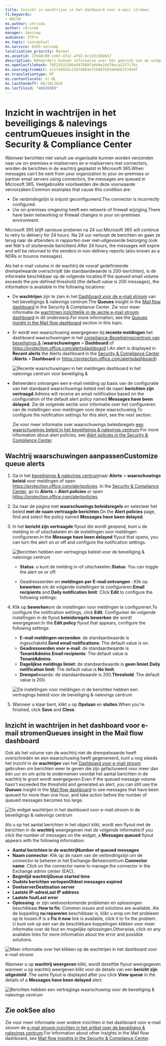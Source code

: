 ```yaml
---
title: Inzicht in wachtrijen in het dashboard voor e-mail stromen
f1.keywords:
- NOCSH
ms.author: chrisda
author: chrisda
manager: dansimp
audience: ITPro
ms.topic: conceptual
ms.service: O365-seccomp
localization_priority: Normal
ms.assetid: 37640c80-ce6f-47e2-afd1-bc1d3c50e637
description: Beheerders kunnen informatie over het gebruik van de widget wachtrijen in het dashboard voor e-mail stroom in het beveiligings & nalevings centrum om de niet-geslaagde e-mail stroom te controleren aan hun on-premises of partnerorganisaties via uitgaande connectoren.
ms.openlocfilehash: 79523533306e847988fa0d4e2dd70eca22f7c76c
ms.sourcegitcommit: e12fa502bc216f6083ef5666f693a04bb727d4df
ms.translationtype: MT
ms.contentlocale: nl-NL
ms.lasthandoff: 08/20/2020
ms.locfileid: "46826903"
---
```

# <a name="queues-insight-in-the-security--compliance-center"></a><span data-ttu-id="44bb3-103">Inzicht in wachtrijen in het beveiligings & nalevings centrum</span><span class="sxs-lookup"><span data-stu-id="44bb3-103">Queues insight in the Security & Compliance Center</span></span>

<span data-ttu-id="44bb3-104">Wanneer berichten niet vanuit uw organisatie kunnen worden verzonden naar uw on-premises e-mailservers en e-mailservers met connectors, worden de berichten in de wachtrij geplaatst in Microsoft 365.</span><span class="sxs-lookup"><span data-stu-id="44bb3-104">When messages can't be sent from your organization to your on-premises or partner email servers using connectors, the messages are queued in Microsoft 365.</span></span> <span data-ttu-id="44bb3-105">Veelgebruikte voorbeelden die deze voorwaarde veroorzaken:</span><span class="sxs-lookup"><span data-stu-id="44bb3-105">Common examples that cause this condition are:</span></span>

- <span data-ttu-id="44bb3-106">De verbindingslijn is onjuist geconfigureerd.</span><span class="sxs-lookup"><span data-stu-id="44bb3-106">The connector is incorrectly configured.</span></span>
- <span data-ttu-id="44bb3-107">Uw on-premises omgeving heeft een netwerk-of firewall wijziging.</span><span class="sxs-lookup"><span data-stu-id="44bb3-107">There have been networking or firewall changes in your on-premises environment.</span></span>

<span data-ttu-id="44bb3-108">Microsoft 365 blijft opnieuw proberen na 24 uur.</span><span class="sxs-lookup"><span data-stu-id="44bb3-108">Microsoft 365 will continue to retry to delivery for 24 hours.</span></span> <span data-ttu-id="44bb3-109">Na 24 uur verloopt de berichten en gaan ze terug naar de afzenders in rapporten over niet-uitgevoerde bezorging (ook wel Ndr's of stuiterende berichten).</span><span class="sxs-lookup"><span data-stu-id="44bb3-109">After 24 hours, the messages will expire and will be returned to the senders in non-delivery reports (also known as a NDRs or bounce messages).</span></span>

<span data-ttu-id="44bb3-110">Als het e-mail volume in de wachtrij de vooraf gedefinieerde drempelwaarde overschrijdt (de standaardwaarde is 200-berichten), is de informatie beschikbaar op de volgende locaties:</span><span class="sxs-lookup"><span data-stu-id="44bb3-110">If the queued email volume exceeds the pre-defined threshold (the default value is 200 messages), the information is available in the following locations:</span></span>

- <span data-ttu-id="44bb3-111">De **wachtrijen** zijn te zien in het [Dashboard voor de e-mail stroom](mail-flow-insights-v2.md) van het beveiligings & nalevings centrum.</span><span class="sxs-lookup"><span data-stu-id="44bb3-111">The **Queues** insight in the [Mail flow dashboard](mail-flow-insights-v2.md) in the Security & Compliance Center.</span></span> <span data-ttu-id="44bb3-112">Zie voor meer informatie de [wachtrijen inzichtelijk in de sectie e-mail stroom dashboard](#queues-insight-in-the-mail-flow-dashboard) in dit onderwerp.</span><span class="sxs-lookup"><span data-stu-id="44bb3-112">For more information, see the [Queues insight in the Mail flow dashboard](#queues-insight-in-the-mail-flow-dashboard) section in this topic.</span></span>
  
- <span data-ttu-id="44bb3-113">Er wordt een waarschuwing weergegeven bij **recente meldingen** het dashboard waarschuwingen in het [compliance-Beveiligingscentrum van beveiligings &](https://protection.office.com) (**waarschuwingen** \> **Dashboard** of <https://protection.office.com/alertsdashboard> ).</span><span class="sxs-lookup"><span data-stu-id="44bb3-113">An alert is displayed in **Recent alerts** the Alerts dashboard in the [Security & Compliance Center](https://protection.office.com) (**Alerts** \> **Dashboard** or <https://protection.office.com/alertsdashboard>).</span></span>

  ![Recente waarschuwingen in het meldingen dashboard in het nalevings centrum voor beveiliging &](../../media/mfi-queued-messages-alert.png)

- <span data-ttu-id="44bb3-115">Beheerders ontvangen een e-mail melding op basis van de configuratie van het standaard waarschuwings beleid met de naam **berichten zijn vertraagd**.</span><span class="sxs-lookup"><span data-stu-id="44bb3-115">Admins will receive an email notification based on the configuration of the default alert policy named **Messages have been delayed**.</span></span> <span data-ttu-id="44bb3-116">Zie de volgende sectie voor informatie over het configureren van de instellingen voor meldingen voor deze waarschuwing.</span><span class="sxs-lookup"><span data-stu-id="44bb3-116">To configure the notification settings for this alert, see the next section.</span></span>

  <span data-ttu-id="44bb3-117">Zie voor meer informatie over waarschuwings beleidsregels [een waarschuwings beleid in het beveiligings & nalevings centrum](../../compliance/alert-policies.md).</span><span class="sxs-lookup"><span data-stu-id="44bb3-117">For more information about alert policies, see [Alert policies in the Security & Compliance Center](../../compliance/alert-policies.md).</span></span>

## <a name="customize-queue-alerts"></a><span data-ttu-id="44bb3-118">Wachtrij waarschuwingen aanpassen</span><span class="sxs-lookup"><span data-stu-id="44bb3-118">Customize queue alerts</span></span>

1. <span data-ttu-id="44bb3-119">Ga in het [beveiligings & nalevings centrum](https://protection.office.com)naar **Alerts** \> **waarschuwings beleid** voor meldingen of open <https://protection.office.com/alertpolicies> .</span><span class="sxs-lookup"><span data-stu-id="44bb3-119">In the [Security & Compliance Center](https://protection.office.com), go to **Alerts** \> **Alert policies** or open <https://protection.office.com/alertpolicies>.</span></span>

2. <span data-ttu-id="44bb3-120">Ga naar de pagina met **waarschuwings beleidsregels** en selecteer het beleid **met de naam vertraagde berichten**.</span><span class="sxs-lookup"><span data-stu-id="44bb3-120">On the **Alert policies** page, find and select the policy named **Messages have been delayed**.</span></span>

3. <span data-ttu-id="44bb3-121">In het **bericht zijn vertraagde** flyout die wordt geopend, kunt u de melding in-of uitschakelen en de instellingen voor meldingen configureren.</span><span class="sxs-lookup"><span data-stu-id="44bb3-121">In the **Message have been delayed** flyout that opens, you can turn the alert on or off and configure the notification settings.</span></span>

   ![Berichten hebben een vertragings beleid voor de beveiliging & nalevings centrum](../../media/mfi-queued-messages-alert-policy.png)

   - <span data-ttu-id="44bb3-123">**Status**: u kunt de melding in-of uitschakelen.</span><span class="sxs-lookup"><span data-stu-id="44bb3-123">**Status**: You can toggle the alert on or off.</span></span>

   - <span data-ttu-id="44bb3-124">Geadresseerden en **meldingen** **per E-mail ontvangen** : Klik op **bewerken** om de volgende instellingen te configureren:</span><span class="sxs-lookup"><span data-stu-id="44bb3-124">**Email recipients** and **Daily notification limit**: Click **Edit** to configure the following settings:</span></span>

4. <span data-ttu-id="44bb3-125">Klik op **bewerken**om de instellingen voor meldingen te configureren.</span><span class="sxs-lookup"><span data-stu-id="44bb3-125">To configure the notification settings, click **Edit**.</span></span> <span data-ttu-id="44bb3-126">Configureer de volgende instellingen in de flyout **beleidsregels bewerken** die wordt weergegeven:</span><span class="sxs-lookup"><span data-stu-id="44bb3-126">In the **Edit policy** flyout that appears, configure the following settings:</span></span>

   - <span data-ttu-id="44bb3-127">**E-mail meldingen verzenden**: de standaardwaarde is ingeschakeld.</span><span class="sxs-lookup"><span data-stu-id="44bb3-127">**Send email notifications**: The default value is on.</span></span>
   - <span data-ttu-id="44bb3-128">**Geadresseerden voor e-mail**: de standaardwaarde is **TenantAdmins**.</span><span class="sxs-lookup"><span data-stu-id="44bb3-128">**Email recipients**: The default value is **TenantAdmins**.</span></span>
   - <span data-ttu-id="44bb3-129">**Dagelijkse meldings limiet**: de standaardwaarde is **geen limiet**.</span><span class="sxs-lookup"><span data-stu-id="44bb3-129">**Daily notification limit**: The default value is **No limit**.</span></span>
   - <span data-ttu-id="44bb3-130">**Drempel**waarde: de standaardwaarde is 200.</span><span class="sxs-lookup"><span data-stu-id="44bb3-130">**Threshold**: The default value is 200.</span></span>

   ![De instellingen voor meldingen in de berichten hebben een vertragings beleid voor de beveiliging & nalevings centrum](../../media/mfi-queued-messages-alert-policy-notification-settings.png)

5. <span data-ttu-id="44bb3-132">Wanneer u klaar bent, klikt u op **Opslaan** en **sluiten**.</span><span class="sxs-lookup"><span data-stu-id="44bb3-132">When you're finished, click **Save** and **Close**.</span></span>

## <a name="queues-insight-in-the-mail-flow-dashboard"></a><span data-ttu-id="44bb3-133">Inzicht in wachtrijen in het dashboard voor e-mail stromen</span><span class="sxs-lookup"><span data-stu-id="44bb3-133">Queues insight in the Mail flow dashboard</span></span>

<span data-ttu-id="44bb3-134">Ook als het volume van de wachtrij niet de drempelwaarde heeft overschreden en een waarschuwing heeft gegenereerd, kunt u nog steeds het inzicht in de **wachtrijen** van het [Dashboard voor e-mail stroom](mail-flow-insights-v2.md) gebruiken om berichten weer te geven die zijn gefactureerd voor meer dan één uur en om actie te ondernemen voordat het aantal berichten in de wachtrij te groot wordt weergegeven.</span><span class="sxs-lookup"><span data-stu-id="44bb3-134">Even if the queued message volume hasn't exceeded the threshold and generated an alert, you can still use the **Queues** insight in the [Mail flow dashboard](mail-flow-insights-v2.md) to see messages that have been queued for more than one hour, and take action before the number of queued messages becomes too large.</span></span>

![De widget wachtrijen in het dashboard voor e-mail stroom in de beveiligings & nalevings centrum](../../media/mfi-queues-widget.png)

<span data-ttu-id="44bb3-136">Als u op het aantal berichten in het object klikt, wordt een flyout met de berichten in de **wachtrij** weergegeven met de volgende informatie:</span><span class="sxs-lookup"><span data-stu-id="44bb3-136">If you click the number of messages on the widget, a **Messages queued** flyout appears with the following information:</span></span>

- <span data-ttu-id="44bb3-137">**Aantal berichten in de wachtrij**</span><span class="sxs-lookup"><span data-stu-id="44bb3-137">**Number of queued messages**</span></span>
- <span data-ttu-id="44bb3-138">**Naam connector**: Klik op de naam van de verbindingslijn om de connector te beheren in het Exchange-Beheercentrum.</span><span class="sxs-lookup"><span data-stu-id="44bb3-138">**Connector name**: Click on the connector name to manage the connector in the Exchange admin center (EAC).</span></span>
- <span data-ttu-id="44bb3-139">**Begintijd wachtrij**</span><span class="sxs-lookup"><span data-stu-id="44bb3-139">**Queue started time**</span></span>
- <span data-ttu-id="44bb3-140">**Oudste berichten verlopen**</span><span class="sxs-lookup"><span data-stu-id="44bb3-140">**Oldest messages expired**</span></span>
- <span data-ttu-id="44bb3-141">**Doelserver**</span><span class="sxs-lookup"><span data-stu-id="44bb3-141">**Destination server**</span></span>
- <span data-ttu-id="44bb3-142">**Laatste IP-adres**</span><span class="sxs-lookup"><span data-stu-id="44bb3-142">**Last IP address**</span></span>
- <span data-ttu-id="44bb3-143">**Laatste fout**</span><span class="sxs-lookup"><span data-stu-id="44bb3-143">**Last error**</span></span>
- <span data-ttu-id="44bb3-144">**Oplossing**: er zijn veelvoorkomende problemen en oplossingen beschikbaar.</span><span class="sxs-lookup"><span data-stu-id="44bb3-144">**How to fix**: Common issues and solutions are available.</span></span> <span data-ttu-id="44bb3-145">Als de koppeling **nu repareren** beschikbaar is, klikt u erop om het probleem op te lossen.</span><span class="sxs-lookup"><span data-stu-id="44bb3-145">If is a **Fix it now** link is available, click it to fix the problem.</span></span> <span data-ttu-id="44bb3-146">U kunt ook op een van de beschikbare koppelingen klikken voor meer informatie over de fout en mogelijke oplossingen.</span><span class="sxs-lookup"><span data-stu-id="44bb3-146">Otherwise, click on any available links for more information about the error and possible solutions.</span></span>

![Meer informatie over het klikken op de wachtrijen in het dashboard voor e-mail stroom](../../media/mfi-queues-details.png)

<span data-ttu-id="44bb3-148">Wanneer u op **wachtrij weergeven** klikt, wordt dezelfde flyout weergegeven wanneer u op wachtrij weergeven klikt voor de details van een **bericht zijn uitgesteld** .</span><span class="sxs-lookup"><span data-stu-id="44bb3-148">The same flyout is displayed after you click **View queue** in the details of a **Messages have been delayed** alert.</span></span>

![Berichten hebben een vertragings waarschuwing voor de beveiliging & nalevings centrum](../../media/mfi-queued-messages-alert-details.png)

## <a name="see-also"></a><span data-ttu-id="44bb3-150">Zie ook</span><span class="sxs-lookup"><span data-stu-id="44bb3-150">See also</span></span>

<span data-ttu-id="44bb3-151">Zie voor meer informatie over andere inzichten in het dashboard voor e-mail stroom de [e-mail stroom inzichten in het artikel over de beveiliging & nalevings centrum](mail-flow-insights-v2.md).</span><span class="sxs-lookup"><span data-stu-id="44bb3-151">For information about other insights in the Mail flow dashboard, see [Mail flow insights in the Security & Compliance Center](mail-flow-insights-v2.md).</span></span>

